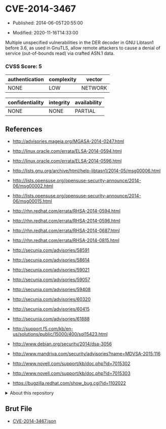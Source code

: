# CVE-2014-3467

- Published: 2014-06-05T20:55:00

- Modified: 2020-11-16T14:33:00

Multiple unspecified vulnerabilities in the DER decoder in GNU Libtasn1 before 3.6, as used in GnuTLS, allow remote attackers to cause a denial of service (out-of-bounds read) via crafted ASN.1 data.

### CVSS Score: **5**

| authentication | complexity | vector |
| --- | --- | --- |
| NONE | LOW | NETWORK |

| confidentiality | integrity | availability |
| --- | --- | --- |
| NONE | NONE | PARTIAL |

## References

* http://advisories.mageia.org/MGASA-2014-0247.html

* http://linux.oracle.com/errata/ELSA-2014-0594.html

* http://linux.oracle.com/errata/ELSA-2014-0596.html

* http://lists.gnu.org/archive/html/help-libtasn1/2014-05/msg00006.html

* http://lists.opensuse.org/opensuse-security-announce/2014-06/msg00002.html

* http://lists.opensuse.org/opensuse-security-announce/2014-06/msg00015.html

* http://rhn.redhat.com/errata/RHSA-2014-0594.html

* http://rhn.redhat.com/errata/RHSA-2014-0596.html

* http://rhn.redhat.com/errata/RHSA-2014-0687.html

* http://rhn.redhat.com/errata/RHSA-2014-0815.html

* http://secunia.com/advisories/58591

* http://secunia.com/advisories/58614

* http://secunia.com/advisories/59021

* http://secunia.com/advisories/59057

* http://secunia.com/advisories/59408

* http://secunia.com/advisories/60320

* http://secunia.com/advisories/60415

* http://secunia.com/advisories/61888

* http://support.f5.com/kb/en-us/solutions/public/15000/400/sol15423.html

* http://www.debian.org/security/2014/dsa-3056

* http://www.mandriva.com/security/advisories?name=MDVSA-2015:116

* http://www.novell.com/support/kb/doc.php?id=7015302

* http://www.novell.com/support/kb/doc.php?id=7015303

* https://bugzilla.redhat.com/show_bug.cgi?id=1102022

<details>
<summary>About this repository</summary> 

  This repository is part of the project [Live Hack CVE](https://github.com/Live-Hack-CVE). Main website can be found [www.live-hack.org](https://www.live-hack.org) 
  
  Made by [Sn0wAlice](https://github.com/Sn0wAlice) for the people that care about security and need to have a feed of the latest CVEs. Hope you enjoy it, don't forget to star the repo and follow me on [Twitter](https://twitter.com/Sn0wAlice) and [Github](https://github.com/Sn0wAlice). And that is my [personnal website](https://www.alice-snow.me/)

  - [Home Page](https://github.com/Live-Hack-CVE)
  - [Framework](https://github.com/Live-Hack-CVE/cve-framework)
  - [CVE database](https://github.com/Live-Hack-CVE/full_database)
  - [Changelog](https://github.com/Live-Hack-CVE/Changelog)
</details>

## Brut File

* [CVE-2014-3467.json](https://raw.githubusercontent.com/Live-Hack-CVE/full_database/main/cves/2014/CVE-2014-3467.json)

